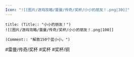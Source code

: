 ```yaml
---
Icon: "![[图片/游戏攻略/雷曼/传奇/奖杯/小小的朋友！.png|30]]"
---
```

```ad-common-bronze-trophy
title: (Title:: "小小的朋友！")
![[图片/游戏攻略/雷曼/传奇/奖杯/小小的朋友！.png|100]]

(Comment:: "解救150个蓝小小。")
```

#雷曼/传奇/奖杯 #奖杯 #奖杯/铜
